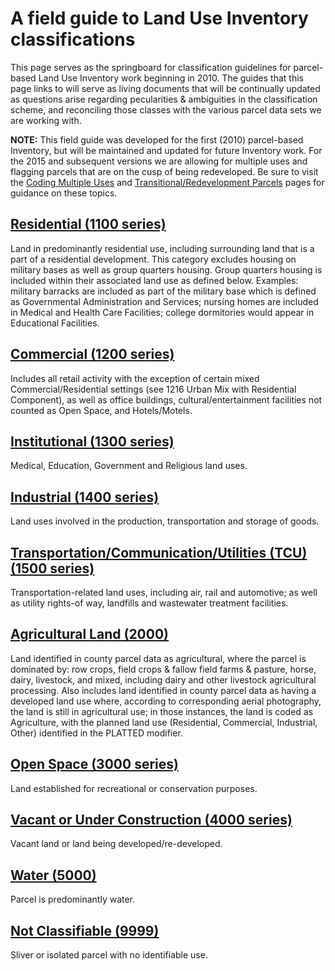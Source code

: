 # A field guide to Land Use Inventory classifications

This page serves as the springboard for classification guidelines for
parcel-based Land Use Inventory work beginning in 2010. The guides that
this page links to will serve as living documents that will be
continually updated as questions arise regarding pecularities &
ambiguities in the classification scheme, and reconciling those classes
with the various parcel data sets we are working with.

**NOTE:** This field guide was developed for the first (2010) parcel-based
Inventory, but will be maintained and updated for future Inventory work.
For the 2015 and subsequent versions we are allowing for multiple uses and
flagging parcels that are on the cusp of being redeveloped. Be sure to
visit the [Coding Multiple Uses](./CodingMultipleUses.md) and
[Transitional/Redevelopment Parcels](./TransitionalRedevelopmentParcels.md)
pages for guidance on these topics.


## [Residential (1100 series)](./1100_Residential.md)

Land in predominantly residential use, including surrounding land that
is a part of a residential development. This category excludes housing
on military bases as well as group quarters housing. Group quarters
housing is included within their associated land use as defined below.
Examples: military barracks are included as part of the military base
which is defined as Governmental Administration and Services; nursing
homes are included in Medical and Health Care Facilities; college
dormitories would appear in Educational Facilities.


## [Commercial (1200 series)](./1200_Commercial.md)

Includes all retail activity with the exception of certain mixed
Commercial/Residential settings (see 1216 Urban Mix with Residential
Component), as well as office buildings, cultural/entertainment
facilities not counted as Open Space, and Hotels/Motels.


## [Institutional (1300 series)](./1300_Institutional.md)

Medical, Education, Government and Religious land uses.


## [Industrial (1400 series)](./1400_Industrial.md)

Land uses involved in the production, transportation and storage of
goods.


## [Transportation/Communication/Utilities (TCU) (1500 series)](./1500_TransportationCommunicationsUtilities.md)

Transportation-related land uses, including air, rail and automotive; as
well as utility rights-of way, landfills and wastewater treatment
facilities.


## [Agricultural Land (2000)](./2000_Agriculture.md)

Land identified in county parcel data as agricultural, where the parcel
is dominated by: row crops, field crops & fallow field farms & pasture,
horse, dairy, livestock, and mixed, including dairy and other livestock
agricultural processing. Also includes land identified in county parcel
data as having a developed land use where, according to corresponding
aerial photography, the land is still in agricultural use; in those
instances, the land is coded as Agriculture, with the planned land use
(Residential, Commercial, Industrial, Other) identified in the PLATTED
modifier.


## [Open Space (3000 series)](./3000_Open_Space.md)

Land established for recreational or conservation purposes.


## [Vacant or Under Construction (4000 series)](./4000_VacantUnderConstruction.md)

Vacant land or land being developed/re-developed.


## [Water (5000)](./5000_Water.md)

Parcel is predominantly water.


## [Not Classifiable (9999)](./9999_Not_Classifiable.md)

Sliver or isolated parcel with no identifiable use.
